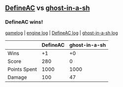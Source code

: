 ## [DefineAC](<../../DefineAC/README.md>) vs [ghost-in-a-sh](<../../ghost-in-a-sh/README.md>)
### DefineAC wins!

[gamelog](<gamelog.json>) | [engine log](<engine>) | [DefineAC log](<DefineAC>) | [ghost-in-a-sh log](<ghost-in-a-sh>)

|              | DefineAC | ghost-in-a-sh |
| ------------ | -------- | ------------- |
| Wins         |       +1 |            +0 |
| Score        |      280 |             0 |
| Points Spent |     1000 |          1000 |
| Damage       |      100 |            47 |
